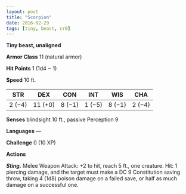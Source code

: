 ```yaml
---
layout: post
title: "Scorpion"
date: 2016-02-29
tags: [tiny, beast, cr0]
---
```


**Tiny beast, unaligned**

**Armor Class** 11 (natural armor)

**Hit Points** 1 (1d4 − 1)

**Speed** 10 ft.

|   STR   |   DEX   |   CON   |   INT   |   WIS   |   CHA   |
|:-----:|:-----:|:-----:|:-----:|:-----:|:-----:|
| 2 (−4) | 11 (+0) | 8 (−1) | 1 (−5) | 8 (−1) | 2 (−4) |

**Senses** blindsight 10 ft., passive Perception 9 

**Languages** — 

**Challenge** 0 (10 XP)

**Actions** 

***Sting.*** Melee Weapon Attack: +2 to hit, reach 5 ft., one creature. Hit: 1 piercing damage, and the target must make a DC 9 Constitution saving throw, taking 4 (1d8) poison damage on a failed save, or half as much damage on a successful one.
